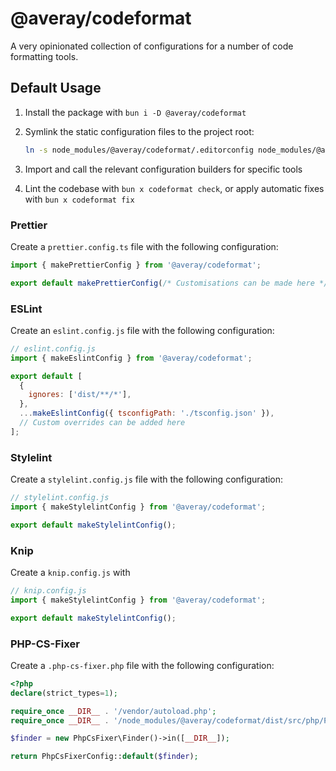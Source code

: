 # @averay/codeformat

A very opinionated collection of configurations for a number of code formatting tools.

## Default Usage

1. Install the package with `bun i -D @averay/codeformat`

2. Symlink the static configuration files to the project root:

   ```sh
   ln -s node_modules/@averay/codeformat/.editorconfig node_modules/@averay/codeformat/.prettierrc.json ./
   ```

3. Import and call the relevant configuration builders for specific tools

4. Lint the codebase with `bun x codeformat check`, or apply automatic fixes with `bun x codeformat fix`

### Prettier

Create a `prettier.config.ts` file with the following configuration:

```js
import { makePrettierConfig } from '@averay/codeformat';

export default makePrettierConfig(/* Customisations can be made here */);
```

### ESLint

Create an `eslint.config.js` file with the following configuration:

```js
// eslint.config.js
import { makeEslintConfig } from '@averay/codeformat';

export default [
  {
    ignores: ['dist/**/*'],
  },
  ...makeEslintConfig({ tsconfigPath: './tsconfig.json' }),
  // Custom overrides can be added here
];
```

### Stylelint

Create a `stylelint.config.js` file with the following configuration:

```js
// stylelint.config.js
import { makeStylelintConfig } from '@averay/codeformat';

export default makeStylelintConfig();
```

### Knip

Create a `knip.config.js` with

```js
// knip.config.js
import { makeStylelintConfig } from '@averay/codeformat';

export default makeStylelintConfig();
```

### PHP-CS-Fixer

Create a `.php-cs-fixer.php` file with the following configuration:

```php
<?php
declare(strict_types=1);

require_once __DIR__ . '/vendor/autoload.php';
require_once __DIR__ . '/node_modules/@averay/codeformat/dist/src/php/PhpCsFixerConfig.php';

$finder = new PhpCsFixer\Finder()->in([__DIR__]);

return PhpCsFixerConfig::default($finder);
```
